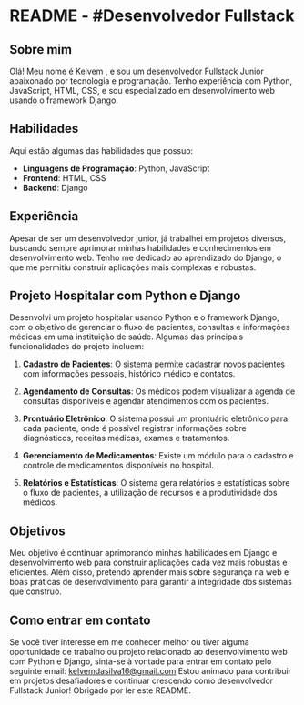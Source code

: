 # README - #Desenvolvedor Fullstack

## Sobre mim

Olá! Meu nome é Kelvem , e sou um desenvolvedor Fullstack Junior apaixonado por tecnologia e programação. Tenho experiência com Python, JavaScript, HTML, CSS, e sou especializado em desenvolvimento web usando o framework Django.

## Habilidades

Aqui estão algumas das habilidades que possuo:

- **Linguagens de Programação**: Python, JavaScript
- **Frontend**: HTML, CSS
- **Backend**: Django

## Experiência

Apesar de ser um desenvolvedor junior, já trabalhei em projetos diversos, buscando sempre aprimorar minhas habilidades e conhecimentos em desenvolvimento web. Tenho me dedicado ao aprendizado do Django, o que me permitiu construir aplicações mais complexas e robustas.

## Projeto Hospitalar com Python e Django

Desenvolvi um projeto hospitalar usando Python e o framework Django, com o objetivo de gerenciar o fluxo de pacientes, consultas e informações médicas em uma instituição de saúde. Algumas das principais funcionalidades do projeto incluem:

1. **Cadastro de Pacientes**: O sistema permite cadastrar novos pacientes com informações pessoais, histórico médico e contatos.

2. **Agendamento de Consultas**: Os médicos podem visualizar a agenda de consultas disponíveis e agendar atendimentos com os pacientes.

3. **Prontuário Eletrônico**: O sistema possui um prontuário eletrônico para cada paciente, onde é possível registrar informações sobre diagnósticos, receitas médicas, exames e tratamentos.

4. **Gerenciamento de Medicamentos**: Existe um módulo para o cadastro e controle de medicamentos disponíveis no hospital.

5. **Relatórios e Estatísticas**: O sistema gera relatórios e estatísticas sobre o fluxo de pacientes, a utilização de recursos e a produtividade dos médicos. 

## Objetivos

Meu objetivo é continuar aprimorando minhas habilidades em Django e desenvolvimento web para construir aplicações cada vez mais robustas e eficientes. Além disso, pretendo aprender mais sobre segurança na web e boas práticas de desenvolvimento para garantir a integridade dos sistemas que construo.

## Como entrar em contato

Se você tiver interesse em me conhecer melhor ou tiver alguma oportunidade de trabalho ou projeto relacionado ao desenvolvimento web com Python e Django, sinta-se à vontade para entrar em contato pelo seguinte email: kelvemdasilva16@gmail.com
Estou animado para contribuir em projetos desafiadores e continuar crescendo como desenvolvedor Fullstack Junior! Obrigado por ler este README.
